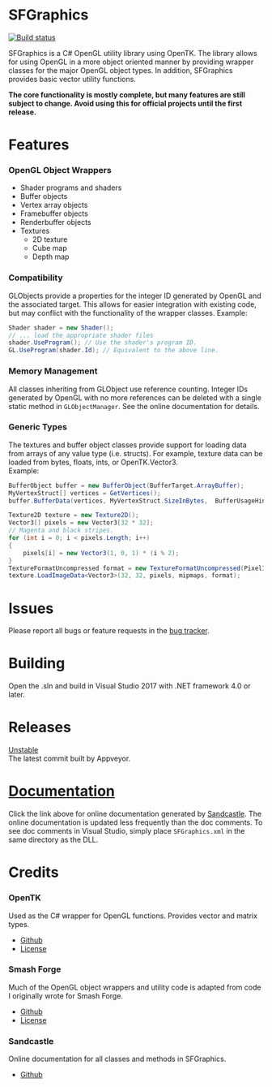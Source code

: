 # SFGraphics
[![Build status](https://ci.appveyor.com/api/projects/status/2u86186wtxiq77jw/branch/master?svg=true)](https://ci.appveyor.com/project/ScanMountGoat/sfgraphics/branch/master)  

SFGraphics is a C# OpenGL utility library using OpenTK. The library allows for using OpenGL in a more
object oriented manner by providing wrapper classes for the major OpenGL object types. In addition,
SFGraphics provides basic vector utility functions.

**The core functionality is mostly complete, but many features are still subject to change. Avoid using this for official projects until the first release.**

# Features
### OpenGL Object Wrappers
* Shader programs and shaders
* Buffer objects
* Vertex array objects
* Framebuffer objects
* Renderbuffer objects
* Textures
    * 2D texture
    * Cube map
    * Depth map

### Compatibility
GLObjects provide a properties for the integer ID generated by OpenGL and the associated target. This allows for easier integration with existing code, but may conflict with the functionality of the wrapper classes.
Example:
``` csharp
Shader shader = new Shader();
// ... load the appropriate shader files
shader.UseProgram(); // Use the shader's program ID.
GL.UseProgram(shader.Id); // Equivalent to the above line.
```

### Memory Management
All classes inheriting from GLObject use reference counting. Integer IDs generated by OpenGL with no more references can be deleted with a single static method in `GLObjectManager`. See the online documentation for details.

### Generic Types
The textures and buffer object classes provide support for loading data from arrays of any value type (i.e. structs). For example, texture data can be loaded from bytes, floats, ints, or OpenTK.Vector3.  
Example:
``` csharp
BufferObject buffer = new BufferObject(BufferTarget.ArrayBuffer);
MyVertexStruct[] vertices = GetVertices();
buffer.BufferData(vertices, MyVertexStruct.SizeInBytes,  BufferUsageHint.StaticDraw);
```
``` csharp
Texture2D texture = new Texture2D();
Vector3[] pixels = new Vector3[32 * 32];
// Magenta and black stripes.
for (int i = 0; i < pixels.Length; i++)
{
    pixels[i] = new Vector3(1, 0, 1) * (i % 2);
}
TextureFormatUncompressed format = new TextureFormatUncompressed(PixelInternalFormat.Rgb, PixelFormat.Rgb, PixelType.Float);
texture.LoadImageData<Vector3>(32, 32, pixels, mipmaps, format);
```

# Issues
Please report all bugs or feature requests in the [bug tracker](https://github.com/ScanMountGoat/SFGraphics/issues).

# Building
Open the .sln and build in Visual Studio 2017 with .NET framework 4.0 or later.

# Releases
[Unstable](https://github.com/ScanMountGoat/SFGraphics/releases)  
The latest commit built by Appveyor.


# [Documentation](https://scanmountgoat.github.io/SFGraphics/)
Click the link above for online documentation generated by
[Sandcastle](https://github.com/EWSoftware/SHFB). The online documentation is updated less
frequently than the doc comments. To see doc comments in Visual Studio, simply place `SFGraphics.xml` in the same directory
as the DLL.

# Credits
### OpenTK  
Used as the C# wrapper for OpenGL functions. Provides vector and matrix types.
* [Github](https://github.com/opentk/opentk)
* [License](https://github.com/opentk/opentk/blob/develop/License.txt)

### Smash Forge  
Much of the OpenGL object wrappers and utility code is adapted from code I originally wrote for Smash Forge.
* [Github](https://github.com/jam1garner/Smash-Forge)
* [License](https://github.com/jam1garner/Smash-Forge/blob/master/License.txt)

### Sandcastle
Online documentation for all classes and methods in SFGraphics.
* [Github](https://github.com/EWSoftware/SHFB)
